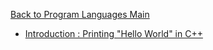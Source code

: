 [Back to Program Languages Main](https://github.com/JoonHyeok-hozy-Kim/program_languages/blob/main/README.md)

* [Introduction : Printing "Hello World" in C++]()